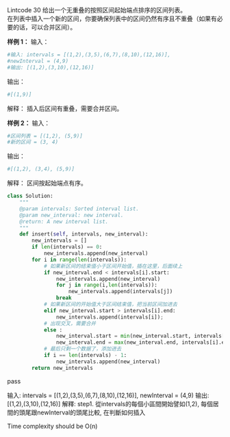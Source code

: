 Lintcode 30
给出一个无重叠的按照区间起始端点排序的区间列表。  
在列表中插入一个新的区间，你要确保列表中的区间仍然有序且不重叠（如果有必要的话，可以合并区间）。

**样例 1：**
输入：
```python
#输入: intervals = [(1,2),(3,5),(6,7),(8,10),(12,16)], 
#newInterval = (4,9) 
#输出: [(1,2),(3,10),(12,16)]
```
输出：
```python
#[(1,9)]
```
解释：
插入后区间有重叠，需要合并区间。

**样例 2：**
输入：
```python
#区间列表 = [(1,2), (5,9)]
#新的区间 = (3, 4)
```
输出：
```python
#[(1,2), (3,4), (5,9)]
```
解释：
区间按起始端点有序。


```python
class Solution:
    """
    @param intervals: Sorted interval list.
    @param new_interval: new interval.
    @return: A new interval list.
    """
    def insert(self, intervals, new_interval):
        new_intervals = []
        if len(intervals) == 0:
            new_intervals.append(new_interval)
        for i in range(len(intervals)):
            # 如果新区间的结束值小于区间开始值，插在这里，后面续上
            if new_interval.end < intervals[i].start:
                new_intervals.append(new_interval)
                for j in range(i,len(intervals)):
                    new_intervals.append(intervals[j])
                break
            # 如果新区间的开始值大于区间结束值，把当前区间加进去
            elif new_interval.start > intervals[i].end:
                new_intervals.append(intervals[i]);
            # 出现交叉，需要合并
            else :
                new_interval.start = min(new_interval.start, intervals[i].start);
                new_interval.end = max(new_interval.end, intervals[i].end);
            # 最后只剩一个数据了，添加进去
            if i == len(intervals) - 1:
                new_intervals.append(new_interval)
        return new_intervals
```
pass


输入: intervals = [(1,2),(3,5),(6,7),(8,10),(12,16)], newInterval = (4,9) 
输出: [(1,2),(3,10),(12,16)]
解釋:
step1. 從intervals的每個小區間開始譬如(1,2), 每個居間的頭尾跟newInterval的頭尾比較, 在判斷如何插入

Time complexity should be O(n)